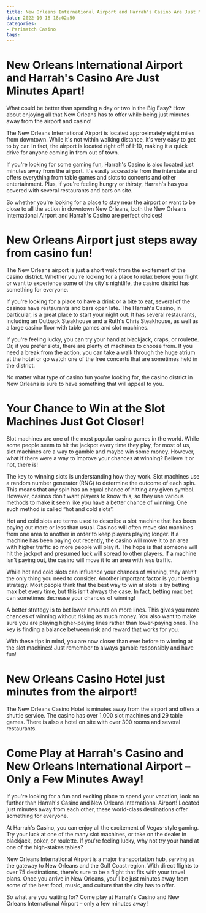 ```yaml
---
title: New Orleans International Airport and Harrah's Casino Are Just Minutes Apart!
date: 2022-10-18 18:02:50
categories:
- Parimatch Casino
tags:
---
```



#  New Orleans International Airport and Harrah's Casino Are Just Minutes Apart!

What could be better than spending a day or two in the Big Easy? How about enjoying all that New Orleans has to offer while being just minutes away from the airport and casino!

The New Orleans International Airport is located approximately eight miles from downtown. While it's not within walking distance, it's very easy to get to by car. In fact, the airport is located right off of I-10, making it a quick drive for anyone coming in from out of town.

If you're looking for some gaming fun, Harrah's Casino is also located just minutes away from the airport. It's easily accessible from the interstate and offers everything from table games and slots to concerts and other entertainment. Plus, if you're feeling hungry or thirsty, Harrah's has you covered with several restaurants and bars on site.

So whether you're looking for a place to stay near the airport or want to be close to all the action in downtown New Orleans, both the New Orleans International Airport and Harrah's Casino are perfect choices!

#  New Orleans Airport just steps away from casino fun!

The New Orleans airport is just a short walk from the excitement of the casino district. Whether you're looking for a place to relax before your flight or want to experience some of the city's nightlife, the casino district has something for everyone.

If you're looking for a place to have a drink or a bite to eat, several of the casinos have restaurants and bars open late. The Harrah's Casino, in particular, is a great place to start your night out. It has several restaurants, including an Outback Steakhouse and a Ruth's Chris Steakhouse, as well as a large casino floor with table games and slot machines.

If you're feeling lucky, you can try your hand at blackjack, craps, or roulette. Or, if you prefer slots, there are plenty of machines to choose from. If you need a break from the action, you can take a walk through the huge atrium at the hotel or go watch one of the free concerts that are sometimes held in the district.

No matter what type of casino fun you're looking for, the casino district in New Orleans is sure to have something that will appeal to you.

#  Your Chance to Win at the Slot Machines Just Got Closer!

Slot machines are one of the most popular casino games in the world. While some people seem to hit the jackpot every time they play, for most of us, slot machines are a way to gamble and maybe win some money. However, what if there were a way to improve your chances at winning? Believe it or not, there is!

The key to winning slots is understanding how they work. Slot machines use a random number generator (RNG) to determine the outcome of each spin. This means that any spin has an equal chance of hitting any given symbol. However, casinos don’t want players to know this, so they use various methods to make it seem like you have a better chance of winning. One such method is called “hot and cold slots”.

Hot and cold slots are terms used to describe a slot machine that has been paying out more or less than usual. Casinos will often move slot machines from one area to another in order to keep players playing longer. If a machine has been paying out recently, the casino will move it to an area with higher traffic so more people will play it. The hope is that someone will hit the jackpot and presumed luck will spread to other players. If a machine isn’t paying out, the casino will move it to an area with less traffic.

While hot and cold slots can influence your chances of winning, they aren’t the only thing you need to consider. Another important factor is your betting strategy. Most people think that the best way to win at slots is by betting max bet every time, but this isn’t always the case. In fact, betting max bet can sometimes decrease your chances of winning!

A better strategy is to bet lower amounts on more lines. This gives you more chances of winning without risking as much money. You also want to make sure you are playing higher-paying lines rather than lower-paying ones. The key is finding a balance between risk and reward that works for you.

With these tips in mind, you are now closer than ever before to winning at the slot machines! Just remember to always gamble responsibly and have fun!

#  New Orleans Casino Hotel just minutes from the airport!

The New Orleans Casino Hotel is minutes away from the airport and offers a shuttle service. The casino has over 1,000 slot machines and 29 table games. There is also a hotel on site with over 300 rooms and several restaurants.

#  Come Play at Harrah's Casino and New Orleans International Airport – Only a Few Minutes Away!

If you're looking for a fun and exciting place to spend your vacation, look no further than Harrah's Casino and New Orleans International Airport! Located just minutes away from each other, these world-class destinations offer something for everyone.

At Harrah's Casino, you can enjoy all the excitement of Vegas-style gaming. Try your luck at one of the many slot machines, or take on the dealer in blackjack, poker, or roulette. If you're feeling lucky, why not try your hand at one of the high-stakes tables?

New Orleans International Airport is a major transportation hub, serving as the gateway to New Orleans and the Gulf Coast region. With direct flights to over 75 destinations, there's sure to be a flight that fits with your travel plans. Once you arrive in New Orleans, you'll be just minutes away from some of the best food, music, and culture that the city has to offer.

So what are you waiting for? Come play at Harrah's Casino and New Orleans International Airport – only a few minutes away!
